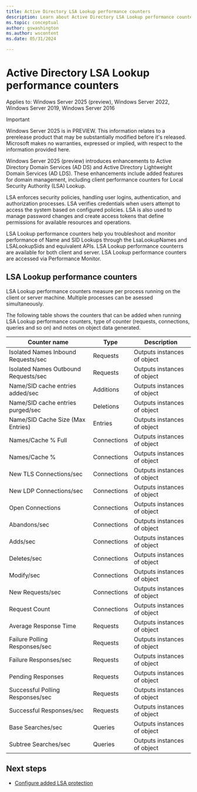 ```yaml
---
title: Active Directory LSA Lookup performance counters
description: Learn about Active Directory LSA Lookup performance counters
ms.topic: conceptual
author: gswashington
ms.author: wscontent
ms.date: 05/31/2024

---
```


# Active Directory LSA Lookup performance counters

Applies to: Windows Server 2025 (preview), Windows Server 2022, Windows Server 2019, Windows Server 2016

> [!IMPORTANT]
> Windows Server 2025 is in PREVIEW. This information relates to a prerelease product that may be substantially modified before it's released. Microsoft makes no warranties, expressed or implied, with respect to the information provided here.

Windows Server 2025 (preview) introduces enhancements to Active Directory Domain Services (AD DS) and Active Directory Lightweight Domain Services (AD LDS). These enhancements include added features for domain management, including client performance counters for Local Security Authority (LSA) Lookup.

LSA enforces security policies, handling user logins, authentication, and authorization processes. LSA verifies credentials when users attempt to access the system based on configured policies. LSA is also used to manage password changes and create access tokens that define permissions for available resources and operations.

LSA Lookup performance counters help you troubleshoot and monitor performance of Name and SID Lookups through the LsaLookupNames and LSALookupSids and equivalent APIs. LSA Lookup performance counterrs are available for both client and server. LSA Lookup performance counters are accessed via Performance Monitor.

## LSA Lookup performance counters

LSA Lookup performance counters measure per process running on the client or server machine. Multiple processes can be asessed simultaneously. 

The following table shows the counters that can be added when running LSA Lookup performance counters, type of counter (requests, connections, queries and so on) and notes on object data generated.

| Counter name | Type | Description |
|-----|-----|-----|
| Isolated Names Inbound Requests/sec | Requests | Outputs instances of object |
| Isolated Names Outbound Requests/sec | Requests | Outputs instances of object |
| Name/SID cache entries added/sec | Additions | Outputs instances of object |
| Name/SID cache entries purged/sec | Deletions | Outputs instances of object |
| Name/SID Cache Size (Max Entries) | Entries | Outputs instances of object |
| Names/Cache % Full | Connections | Outputs instances of object |
| Names/Cache % | Connections | Outputs instances of object |
| New TLS Connections/sec | Connections | Outputs instances of object |
| New LDP Connections/sec | Connections | Outputs instances of object |
| Open Connections | Connections | Outputs instances of object |
| Abandons/sec | Connections | Outputs instances of object |
| Adds/sec | Connections | Outputs instances of object |
| Deletes/sec | Connections | Outputs instances of object |
| Modify/sec | Connections | Outputs instances of object |
| New Requests/sec | Connections | Outputs instances of object |
| Request Count | Connections | Outputs instances of object |
| Average Response Time | Requests | Outputs instances of object |
| Failure Polling Responses/sec | Requests | Outputs instances of object |
| Failure Responses/sec | Requests | Outputs instances of object |
| Pending Responses | Requests | Outputs instances of object |
| Successful Polling Responses/sec | Requests | Outputs instances of object |
| Successful Responses/sec | Requests | Outputs instances of object |
| Base Searches/sec | Queries | Outputs instances of object |
| Subtree Searches/sec | Queries | Outputs instances of object |

## Next steps

- [Configure added LSA protection](/security/credentials-protection-and-management/configuring-additional-lsa-protection)